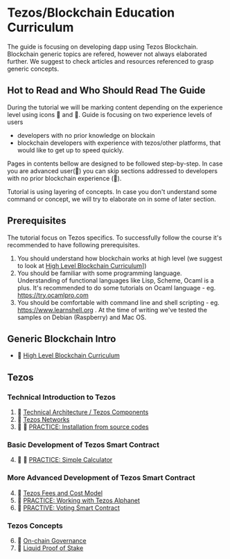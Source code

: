 # Tezos/Blockchain Education Curriculum

The guide is focusing on developing dapp using Tezos Blockchain. Blockchain generic topics are refered, however not always elaborated further. We suggest to check articles and resources referenced to grasp generic concepts.

## Hot to Read and Who Should Read The Guide
During the tutorial we will be marking content depending on the experience level using icons :hatching_chick: and :chicken:.
Guide is focusing on two experience levels of users 
- developers with no prior knowledge on blockain
- blockchain developers with experience with tezos/other platforms, that would like to get up to speed quickly.

Pages in contents bellow are designed to be followed step-by-step. In case you are advanced user(:chicken:) you can skip sections addressed to developers with no prior blockchain experience (:hatching_chick:).

Tutorial is using layering of concepts. In case you don't understand some command or concept, we will try to elaborate on in some of later section.



## Prerequisites
The tutorial focus on Tezos specifics. To successfully follow the course it's recommended to have following prerequisites.
1. You should understand how blockchain works at high level (we suggest to look at [High Level Blockchain Curriculum](generic/recommended_courses.md)])
2. You should be familiar with some programming language. Understanding of functional languages like Lisp, Scheme, Ocaml is a plus. It's recommended to do some tutorials on Ocaml language - eg. https://try.ocamlpro.com
3. You should be comfortable with command line and shell scripting - eg. https://www.learnshell.org . At the time of writing we've tested the samples on Debian (Raspberry) and Mac OS. 

## Generic Blockchain Intro
* :hatching_chick: [High Level Blockchain Curriculum](generic/recommended_courses.md)

## Tezos 
### Technical Introduction to Tezos
1. :hatching_chick: [Technical Architecture / Tezos Components](tezos/technical_architecture.md)
2. :hatching_chick: [Tezos Networks](tezos/network.md)
3. :hatching_chick: :chicken: [PRACTICE: Installation from source codes](setup/source_install.ipynb)

### Basic Development of Tezos Smart Contract
4. :hatching_chick: :chicken: [PRACTICE: Simple Calculator](code/calculator_dapp.ipynb)

### More Advanced Development of Tezos Smart Contract
4. :chicken: [Tezos Fees and Cost Model](tezos/fees_and_costmodel.md)
5. :chicken: [PRACTICE: Working with Tezos Alphanet](setup/working_with_alphanet.md)
6. :chicken: [PRACTIVE: Voting Smart Contract](code/voting_dapp.ipynb)

### Tezos Concepts
6. :chicken: [On-chain Governance](tezos/on_chain_governance.md)
7. :chicken: [Liquid Proof of Stake](tezos/liquid_proof_of_stake.md)





